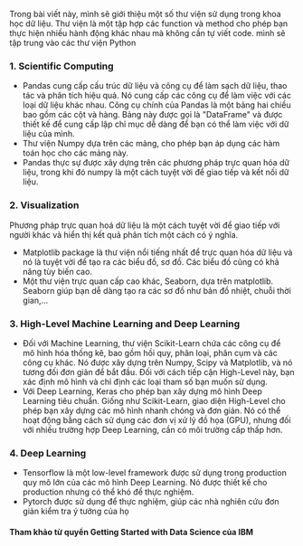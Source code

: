 Trong bài viết này, mình sẽ giới thiệu một số thư viện sử dụng trong khoa học dữ liệu. Thư viện là một tập hợp các function và method cho phép bạn thực hiện nhiều hành động khác nhau mà không cần tự viết code. mình sẽ tập trung vào các thư viện Python
### 1. Scientific Computing
* Pandas cung cấp cấu trúc dữ liệu và công cụ để làm sạch dữ liệu, thao tác và phân tích hiệu quả. Nó cung cấp các công cụ để làm việc với các loại dữ liệu khác nhau. Công cụ chính của Pandas là một bảng hai chiều bao gồm các cột và hàng. Bảng này được gọi là "DataFrame" và được thiết kế để cung cấp lập chỉ mục dễ dàng để bạn có thể làm việc với dữ liệu của mình. 
* Thư viện Numpy dựa trên các mảng, cho phép bạn áp dụng các hàm toán học cho các mảng này. 
* Pandas thực sự được xây dựng trên các phương pháp trực quan hóa dữ liệu, trong khi đó numpy là một cách tuyệt vời để giao tiếp và kết nối dữ liệu.

### 2. Visualization
Phương pháp trực quan hoá dữ liệu là một cách tuyệt vời để giao tiếp với người khác và hiển thị kết quả phân tích một cách có ý nghĩa.
* Matplotlib package là thư viện nổi tiếng nhất để trực quan hóa dữ liệu và nó là tuyệt vời để tạo ra các biểu đồ, sơ đồ. Các biểu đồ cũng có khả năng tùy biến cao. 
* Một thư viện trực quan cấp cao khác, Seaborn, dựa trên matplotlib. Seaborn giúp bạn dễ dàng tạo ra các sơ đồ như bản đồ nhiệt, chuỗi thời gian,... 

### 3. High-Level Machine Learning and Deep Learning
* Đối với Machine Learning, thư viện Scikit-Learn chứa các công cụ để mô hình hóa thống kê, bao gồm hồi quy, phân loại, phân cụm và các công cụ khác. Nó được xây dựng trên Numpy, Scipy và Matplotlib, và nó tương đối đơn giản để bắt đầu. Đối với cách tiếp cận High-Level này, bạn xác định mô hình và chỉ định các loại tham số bạn muốn sử dụng. 
* Với Deep Learning, Keras cho phép bạn xây dựng mô hình Deep Learning tiêu chuẩn. Giống như Scikit-Learn, giao diện High-Level cho phép bạn xây dựng các mô hình nhanh chóng và đơn giản. Nó có thể hoạt động bằng cách sử dụng các đơn vị xử lý đồ họa (GPU), nhưng đối với nhiều trường hợp Deep Learning, cần có môi trường cấp thấp hơn. 

### 4. Deep Learning
* Tensorflow là một low-level framework được sử dụng trong production quy mô lớn của các mô hình Deep Learning. Nó được thiết kế cho production nhưng có thể khó để thực nghiệm. 
* Pytorch được sử dụng để thực nghiệm, giúp các nhà nghiên cứu đơn giản kiểm tra ý tưởng của họ

#### Tham khảo từ quyển Getting Started with Data Science của IBM
